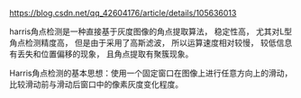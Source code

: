 https://blog.csdn.net/qq_42604176/article/details/105636013

harris角点检测是一种直接基于灰度图像的角点提取算法， 稳定性高， 尤其对L型角点检测精度高， 但是由于采用了高斯滤波， 所以运算速度相对较慢， 较低信息有丢失和位置偏移的现象， 且角点提取有聚簇现象。

Harris角点检测的基本思想：使用一个固定窗口在图像上进行任意方向上的滑动，比较滑动前与滑动后窗口中的像素灰度变化程度。